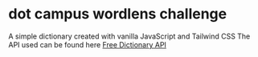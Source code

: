 # dot campus wordlens challenge
A simple dictionary created with vanilla JavaScript and Tailwind CSS
The API used can be found here [Free Dictionary API](https://dictionaryapi.dev/)
